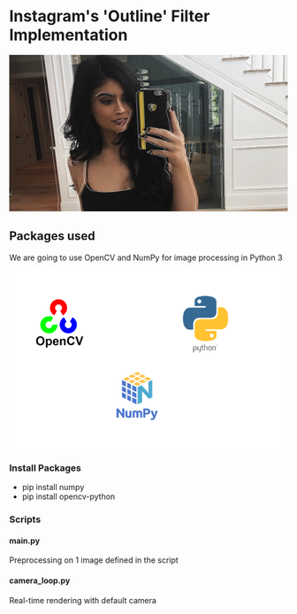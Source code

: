 # Instagram's 'Outline' Filter Implementation

![Alt text](assets/kylie-outline.png?raw=true "Title")

## Packages used

We are going to use OpenCV and NumPy for image processing in Python 3

![Alt text](assets/opencv-numpy-python.png?raw=true "Title")


### Install Packages

- pip install numpy
- pip install opencv-python

### Scripts

#### main.py 

Preprocessing on 1 image defined in the script

#### camera_loop.py

Real-time rendering with default camera